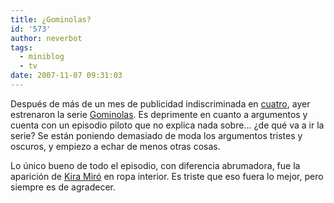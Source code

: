 ```yaml
---
title: ¿Gominolas?
id: '573'
author: neverbot
tags:
  - miniblog
  - tv
date: 2007-11-07 09:31:03
---
```


Después de más de un mes de publicidad indiscriminada en [cuatro](http://www.cuatro.com/), ayer estrenaron la serie [Gominolas](http://www.cuatro.com/gominolas/). Es deprimente en cuanto a argumentos y cuenta con un episodio piloto que no explica nada sobre... ¿de qué va a ir la serie? Se están poniendo demasiado de moda los argumentos tristes y oscuros, y empiezo a echar de menos otras cosas.

Lo único bueno de todo el episodio, con diferencia abrumadora, fue la aparición de [Kira Miró](/las-cosas-bonitas-que-tiene-la-vida/) en ropa interior. Es triste que eso fuera lo mejor, pero siempre es de agradecer.